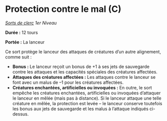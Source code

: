 # Protection contre le mal (C)


*[Sorts de clerc](../Sorts_de_clerc.md) 1er Niveau*

**Durée :** 12 tours

**Portée :** La lanceur

Ce sort protège le lanceur des attaques de créatures d’un autre
alignement, comme suit :

  - **Bonus :** Le lanceur reçoit un bonus de +1 à ses jets de
    sauvegarde contre les attaques et les capacités spéciales des
    créatures affectées.
  - **Attaques des créatures affectées :** Les attaques contre le
    lanceur se font avec un malus de –1 pour les créatures affectées.
  - **Créatures enchantées, artificielles ou invoquées :** En outre, le
    sort empêche les créatures enchantées, artificielles ou invoquées
    d’attaquer le lanceur en mêlée (mais pas à distance). Si le
    lanceur attaque une telle créature en mêlée, la protection est levée
    – le lanceur conserve toutefois les bonus aux jets de sauvegarde et
    les malus à l’attaque indiqués ci-dessus.
